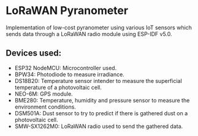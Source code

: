 # LoRaWAN Pyranometer

Implementation of low-cost pyranometer using various IoT sensors which sends data through a LoRaWAN radio module using ESP-IDF v5.0.

## Devices used:

  - ESP32 NodeMCU: Microcontroller used.
  - BPW34: Photodiode to measure irradiance.
  - DS18B20: Temperature sensor intender to measure the superficial temperature of a photovoltaic cell.
  - NEO-6M: GPS module.
  - BME280: Temperature, humidity and pressure sensor to measure the environment conditions.
  - DSM501A: Dust sensor to try to predict if there is gathered dust on a photovoltaic cell.
  - SMW-SX1262M0: LoRaWAN radio used to send the gathered data.
